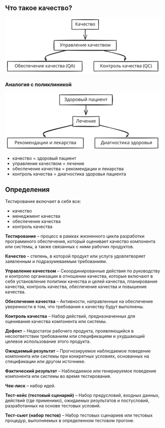 ## Что такое качество?

![quality-scheme.excalidraw](../../assets/attachments/quality-scheme.excalidraw.svg)

### Аналогия с поликлиникой

![quality-scheme-2.excalidraw](../../assets/attachments/quality-scheme-2.excalidraw.svg)

- качество = здоровый пациент
- управление качеством = лечение
- обеспечение качества = рекомендации и лекарства
- контроль качества = диагностика здоровья пациента

## Определения

Тестирование включает в себя все:

- качество
- менеджмент качества
- обеспечение качества
- контроль качества

**Тестирование** – процесс в рамках жизненного цикла разработки программного обеспечения, который оценивает качество компонента или системы, а также связанных с ними рабочих продуктов.

**Качество** – степень, в которой продукт или услуга удовлетворяет заявленным и подразумеваемым требованиям.

**Управление качеством** – Скоординированные действия по руководству и контролю организации в отношении качества, которые включают в себя установление политики качества и целей качества, планирование качества, контроль качества, обеспечение качества и повышение качества.

**Обеспечение качества** – Активности, направленные на обеспечение уверенности в том, что требования к качеству будут выполнены.

**Контроль качества** – Набор действий, предназначенных для оценивания качества компонента или системы.

**Дефект** – Недостаток рабочего продукта, проявляющийся в несоответствии​ требованиям или спецификациям и ухудшающий целевое использование этого продукта.

**Ожидаемый результат** – Прогнозируемое наблюдаемое поведение компонента или системы при конкретных условиях, основанных на спецификации или другом источнике.

**Фактический результат** – Наблюдаемое или генерируемое поведение компонента или системы во время тестирования.

**Чек-лиск** – набор идей.

**Тест-кейс (тестовый сценарий)** – Набор предусловий, входных данных, действий (где применимо), ожидаемых результатов и постусловий, разработанных на основе тестовых условий.

**Тест-сьют (набор тестов)** – Набор тестовых сценариев или тестовых процедур, выполняемых в определенном тестовом прогоне.